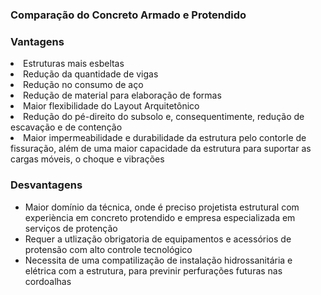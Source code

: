 
<script src="https://polyfill.io/v3/polyfill.min.js?features=es6"></script>
<script id="MathJax-script" async src="https://cdn.jsdelivr.net/npm/mathjax@3/es5/tex-mml-chtml.js"></script>  
<h3>Comparação do Concreto Armado e Protendido</h3>
<h3>Vantagens</h3>
<li>Estruturas mais esbeltas</li>
<li>Redução da quantidade de vigas</li>
<li>Redução no consumo de aço</li>
<li>Redução de material para elaboração de formas</li>
<li>Maior flexibilidade do Layout Arquitetônico</li>
<li>Redução do pé-direito do subsolo e, consequentimente, redução de escavação e de contenção</li>
<li>Maior impermeabilidade e durabilidade da estrutura pelo contorle de fissuração, além de uma maior capacidade da estrutura para suportar as cargas móveis, o choque  e  vibrações</li>
</ul>
<h3>Desvantagens</h3>
<ul>
<li>Maior domínio da técnica, onde é preciso projetista estrutural com experiència em concreto protendido e empresa especializada em serviços de protenção</li>
<li>Requer a utlização obrigatoria de equipamentos e acessórios de protensão com alto controle tecnológico</li>
<li>Necessita de uma compatilização de instalação hidrossanitária e elétrica com a estrutura, para previnir perfurações futuras nas cordoalhas</li>
</ul>

 
